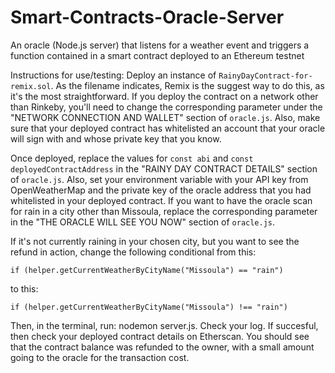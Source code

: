 # Smart-Contracts-Oracle-Server
An oracle (Node.js server) that listens for a weather event and triggers a function contained in a smart contract deployed to an Ethereum testnet

Instructions for use/testing: Deploy an instance of `RainyDayContract-for-remix.sol`. As the filename indicates, Remix is the suggest way to do this, as it's the most straightforward. If you deploy the contract on a network other than Rinkeby, you'll need to change the corresponding parameter under the "NETWORK CONNECTION AND WALLET" section of `oracle.js`. Also, make sure that your deployed contract has whitelisted an account that your oracle will sign with and whose private key that you know.

Once deployed, replace the values for `const abi` and `const deployedContractAddress` in the "RAINY DAY CONTRACT DETAILS" section of `oracle.js`. Also, set your environment variable with your API key from OpenWeatherMap and the private key of the oracle address that you had whitelisted in your deployed contract. If you want to have the oracle scan for rain in a city other than Missoula, replace the corresponding parameter in the "THE ORACLE WILL SEE YOU NOW" section of `oracle.js`.

If it's not currently raining in your chosen city, but you want to see the refund in action, change the following conditional from this:

    if (helper.getCurrentWeatherByCityName("Missoula") == "rain")

to this:

    if (helper.getCurrentWeatherByCityName("Missoula") !== "rain")

Then, in the terminal, run: nodemon server.js. Check your log. If succesful, then check your deployed contract details on Etherscan. You should see that the contract balance was refunded to the owner, with a small amount going to the oracle for the transaction cost.
